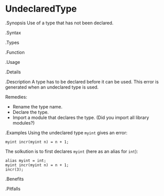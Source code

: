 # UndeclaredType

.Synopsis
Use of a type that has not been declared.

.Syntax

.Types

.Function
       
.Usage

.Details

.Description
A type has to be declared before it can be used.
This error is generated when an undeclared type is used.

Remedies:

*  Rename the type name.
*  Declare the type.
*  Import a module that declares the type. (Did you import all library modules?)

.Examples
Using the undeclared type `myint` gives an error:
```rascal-shell,error
myint incr(myint n) = n + 1;
```
The solkution is to first declares `myint` (here as an alias for `int`):
```rascal-shell,error
alias myint = int;
myint incr(myint n) = n + 1;
incr(3);
```

.Benefits

.Pitfalls

